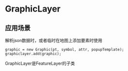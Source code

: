# GraphicLayer

## 应用场景

解析json数据时，或者临时在地图上添加要素时使用

```text
graphic = new Graphic(pt, symbol, attr, popupTemplate);
graphiclayer.add(graphic);
```

GraphicLayer是FeatureLayer的子类

